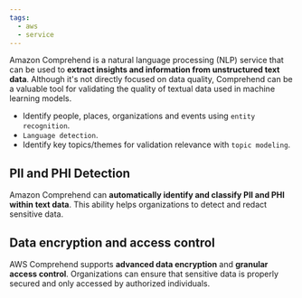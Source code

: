 ```yaml
---
tags:
  - aws
  - service
---
```

Amazon Comprehend is a natural language processing (NLP) service that can be used to **extract insights and information from unstructured text data**. Although it's not directly focused on data quality, Comprehend can be a valuable tool for validating the quality of textual data used in machine learning models.
- Identify people, places, organizations and events using `entity recognition`.
- `Language detection`.
- Identify key topics/themes for validation relevance with `topic modeling`.

## PII and PHI Detection

Amazon Comprehend can **automatically identify and classify PII and PHI within text data**. This ability helps organizations to detect and redact sensitive data.

## Data encryption and access control

AWS Comprehend supports **advanced data encryption** and **granular access control**. Organizations can ensure that sensitive data is properly secured and only accessed by authorized individuals.